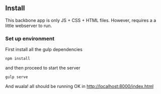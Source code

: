## Install
This backbone app is only JS + CSS + HTML files. However, requires a a little webserver to run.

### Set up environment
First install all the gulp dependencies
``` 
npm install
```

and then proceed to start the server

```
gulp serve
```

And wuala! all should be running OK in [http://localhost:8000/index.html](http://localhost:8000/index.html)